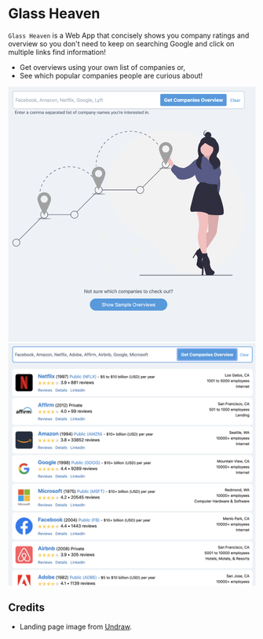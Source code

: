 # Glass Heaven

`Glass Heaven` is a Web App that concisely shows you company ratings and overview so you don't need to keep on searching Google and click on multiple links find information!

- Get overviews using your own list of companies or,
- See which popular companies people are curious about!

![Home Page](screenshots/home.png "Home Page")
![Search Page](screenshots/search.png "Search Page")

## Credits

- Landing page image from [Undraw](https://undraw.co/).
